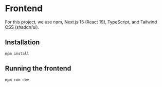 # Frontend

For this project, we use npm, Next.js 15 (React 19), TypeScript, and Tailwind CSS (shadcn/ui).

## Installation

```
npm install
```

## Running the frontend

```
npm run dev
```
